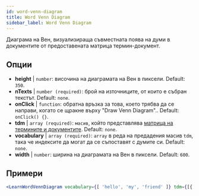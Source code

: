 ```yaml
---
id: word-venn-diagram
title: Word Venn Diagram
sidebar_label: Word Venn Diagram
---
```


Диаграма на Вен, визуализираща съвместната поява на думи в документите от предоставената матрица термин-документ.

## Опции

* __height__ | `number`: височина на диаграмата на Вен в пиксели. Default: `350`.
* __nTexts__ | `number (required)`: брой на източниците, от които е събран текстът. Default: `none`.
* __onClick__ | `function`: обратна връзка за това, което трябва да се направи, когато се щракне върху "Draw Venn Diagram".. Default: `onClick() {}`.
* __tdm__ | `array (required)`: `масив`, който представлява [матрица на термините и документите](https://en.wikipedia.org/wiki/Document-term_matrix). Default: `none`.
* __vocabulary__ | `array (required)`: `array` в реда на предадения масив `tdm`, така че индексите да могат да се съпоставят с думите си. Default: `none`.
* __width__ | `number`: ширина на диаграмата на Вен в пиксели. Default: `600`.


## Примери

```jsx live
<LearnWordVennDiagram vocabulary={[ 'hello', 'my', 'friend' ]} tdm={[{ "0": 1, "1": 1, "2": 1}, { "0": 1, "1": 0, "2": 1 }, { "0": 1, "1": 1, "2": 1}]} nTexts={2} />
```

